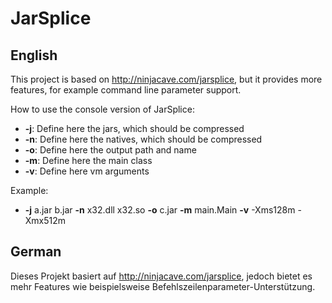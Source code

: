 # JarSplice
## English

This project is based on http://ninjacave.com/jarsplice, but it provides more features, for example command line parameter support.

How to use the console version of JarSplice:<br>
* <b>-j</b>: Define here the jars, which should be compressed<br>
* <b>-n</b>: Define here the natives, which should be compressed<br>
* <b>-o</b>: Define here the output path and name<br>
* <b>-m</b>: Define here the main class<br>
* <b>-v</b>: Define here vm arguments<br>

Example:<br>
* <b>-j</b> a.jar b.jar <b>-n</b> x32.dll x32.so <b>-o</b> c.jar <b>-m</b> main.Main <b>-v</b> -Xms128m -Xmx512m

## German

Dieses Projekt basiert auf http://ninjacave.com/jarsplice, jedoch bietet es mehr Features wie beispielsweise Befehlszeilenparameter-Unterstützung.
